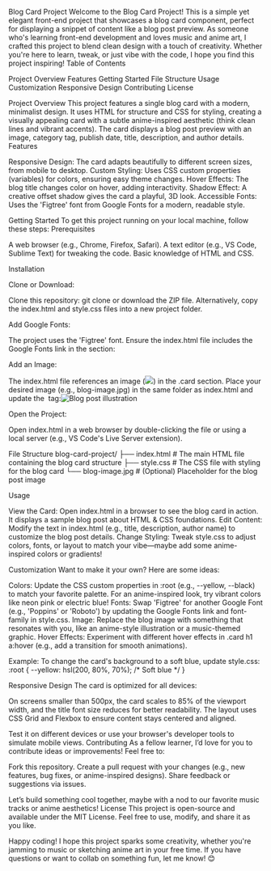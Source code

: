 Blog Card Project
Welcome to the Blog Card Project! This is a simple yet elegant front-end project that showcases a blog card component, perfect for displaying a snippet of content like a blog post preview. As someone who's learning front-end development and loves music and anime art, I crafted this project to blend clean design with a touch of creativity. Whether you're here to learn, tweak, or just vibe with the code, I hope you find this project inspiring!
Table of Contents

Project Overview
Features
Getting Started
File Structure
Usage
Customization
Responsive Design
Contributing
License

Project Overview
This project features a single blog card with a modern, minimalist design. It uses HTML for structure and CSS for styling, creating a visually appealing card with a subtle anime-inspired aesthetic (think clean lines and vibrant accents). The card displays a blog post preview with an image, category tag, publish date, title, description, and author details.
Features

Responsive Design: The card adapts beautifully to different screen sizes, from mobile to desktop.
Custom Styling: Uses CSS custom properties (variables) for colors, ensuring easy theme changes.
Hover Effects: The blog title changes color on hover, adding interactivity.
Shadow Effect: A creative offset shadow gives the card a playful, 3D look.
Accessible Fonts: Uses the 'Figtree' font from Google Fonts for a modern, readable style.

Getting Started
To get this project running on your local machine, follow these steps:
Prerequisites

A web browser (e.g., Chrome, Firefox, Safari).
A text editor (e.g., VS Code, Sublime Text) for tweaking the code.
Basic knowledge of HTML and CSS.

Installation

Clone or Download:

Clone this repository: git clone <repository-url> or download the ZIP file.
Alternatively, copy the index.html and style.css files into a new project folder.


Add Google Fonts:

The project uses the 'Figtree' font. Ensure the index.html file includes the Google Fonts link in the <head> section:<link rel="preconnect" href="https://fonts.googleapis.com">
<link rel="preconnect" href="https://fonts.gstatic.com" crossorigin>
<link href="https://fonts.googleapis.com/css2?family=Figtree:wght@400;800&display=swap" rel="stylesheet">




Add an Image:

The index.html file references an image (<img src="...">) in the .card section. Place your desired image (e.g., blog-image.jpg) in the same folder as index.html and update the <img> tag:<img src="blog-image.jpg" alt="Blog post illustration">




Open the Project:

Open index.html in a web browser by double-clicking the file or using a local server (e.g., VS Code's Live Server extension).



File Structure
blog-card-project/
├── index.html       # The main HTML file containing the blog card structure
├── style.css        # The CSS file with styling for the blog card
└── blog-image.jpg   # (Optional) Placeholder for the blog post image

Usage

View the Card: Open index.html in a browser to see the blog card in action. It displays a sample blog post about HTML & CSS foundations.
Edit Content: Modify the text in index.html (e.g., title, description, author name) to customize the blog post details.
Change Styling: Tweak style.css to adjust colors, fonts, or layout to match your vibe—maybe add some anime-inspired colors or gradients!

Customization
Want to make it your own? Here are some ideas:

Colors: Update the CSS custom properties in :root (e.g., --yellow, --black) to match your favorite palette. For an anime-inspired look, try vibrant colors like neon pink or electric blue!
Fonts: Swap 'Figtree' for another Google Font (e.g., 'Poppins' or 'Roboto') by updating the Google Fonts link and font-family in style.css.
Image: Replace the blog image with something that resonates with you, like an anime-style illustration or a music-themed graphic.
Hover Effects: Experiment with different hover effects in .card h1 a:hover (e.g., add a transition for smooth animations).

Example: To change the card's background to a soft blue, update style.css:
:root {
    --yellow: hsl(200, 80%, 70%); /* Soft blue */
}

Responsive Design
The card is optimized for all devices:

On screens smaller than 500px, the card scales to 85% of the viewport width, and the title font size reduces for better readability.
The layout uses CSS Grid and Flexbox to ensure content stays centered and aligned.

Test it on different devices or use your browser's developer tools to simulate mobile views.
Contributing
As a fellow learner, I’d love for you to contribute ideas or improvements! Feel free to:

Fork this repository.
Create a pull request with your changes (e.g., new features, bug fixes, or anime-inspired designs).
Share feedback or suggestions via issues.

Let’s build something cool together, maybe with a nod to our favorite music tracks or anime aesthetics!
License
This project is open-source and available under the MIT License. Feel free to use, modify, and share it as you like.

Happy coding! I hope this project sparks some creativity, whether you're jamming to music or sketching anime art in your free time. If you have questions or want to collab on something fun, let me know! 😊
